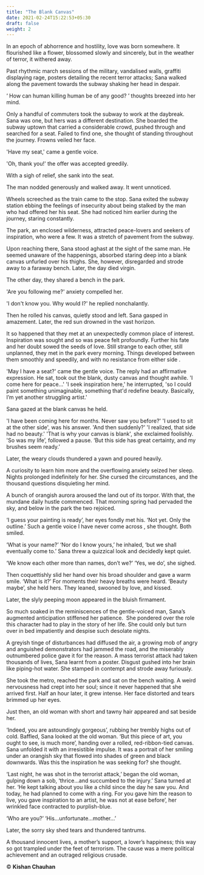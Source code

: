 ```yaml
---
title: "The Blank Canvas"
date: 2021-02-24T15:22:53+05:30
draft: false
weight: 2
---
```


In an epoch of abhorrence and hostility, love was born somewhere. It flourished like a flower, blossomed slowly and sincerely, but in the weather of terror, it withered away. 
 
Past rhythmic march sessions of the military, vandalised walls, graffiti displaying rage, posters detailing the recent terror attacks; Sana walked along the pavement towards the subway shaking her head in despair. 
  
‘ How can human killing human be of any good? ’ thoughts breezed into her mind. 
 
Only a handful of commuters took the subway to work at the daybreak. Sana was one, but hers was a different destination. She boarded the subway uptown that carried a considerable crowd, pushed through and searched for a seat. Failed to find one, she thought of standing throughout the journey. Frowns veiled her face. 
 
'Have my seat,' came a gentle voice. 
 
'Oh, thank you!' the offer was accepted greedily. 

With a sigh of relief, she sank into the seat. 

The man nodded generously and walked away. It went unnoticed. 
 
Wheels screeched as the train came to the stop. Sana exited the subway station ebbing the feelings of insecurity about being stalked by the man who had offered her his seat. She had noticed him earlier during the journey, staring constantly. 
 
The park, an enclosed wilderness, attracted peace-lovers and seekers of inspiration, who were a few. It was a stretch of pavement&nbsp;from the subway. 
  
Upon reaching there, Sana stood aghast at the sight of the same man. He seemed unaware of the happenings, absorbed staring deep into a blank canvas unfurled over his thighs. She, however, disregarded and strode away to a faraway bench. Later, the day died virgin. 
 
The other day, they shared a bench in the park. 
 
'Are you following me?' anxiety compelled her. 
 
'I don't know you. Why would I?' he replied nonchalantly. 
 
Then he rolled his canvas, quietly stood and left. Sana gasped in amazement. Later, the red sun drowned in the vast horizon. 
 
It so happened that they met at an unexpectedly common place of interest. Inspiration was sought and so was peace felt profoundly. Further his fate and her doubt sowed the seeds of love. Still strange to each other, still unplanned, they met in the park every morning. Things developed between them smoothly and speedily, and with no resistance from either side . 
 
'May I have a seat?' came the gentle voice. The reply had an affirmative expression. He sat, took out the&nbsp;blank, dusty canvas and thought awhile. 'I come here for peace...' 'I seek inspiration here,' he interrupted, 'so I could paint something unimaginable, something that'd redefine beauty. Basically, I’m yet another struggling artist.' 
 
Sana gazed at the blank canvas he held. 
 
'I have been coming here for months. Never saw you before?' 'I used to sit at the other side', was his answer. 'And then suddenly?' 'I realized, that side had no beauty.' 'That is why your canvas is blank', she exclaimed foolishly. 'So was my life’, followed a pause. ‘But this side has great certainty, and my brushes seem ready.’ 
 
Later, the weary clouds thundered a yawn and poured heavily. 
 
A curiosity to learn him more and the overflowing anxiety seized her sleep. Nights prolonged indefinitely for her. She cursed the circumstances, and the thousand questions disquieting her mind. 
 
A bunch of orangish aurora aroused the land out of its torpor. With that, the mundane daily hustle commenced. That morning spring had pervaded the sky, and below in the park the two rejoiced. 
 
‘I guess your painting is ready’, her eyes fondly met his. ‘Not yet. Only the outline.’  Such a gentle voice I have never come across , she thought. Both smiled. 
 
‘What is your name?’ ‘Nor do I know yours,’ he inhaled, ‘but we shall eventually come to.’ Sana threw a quizzical look and decidedly kept quiet. 
 
‘We know each other more than names, don’t we?’ ‘Yes, we do’, she sighed. 
 
Then coquettishly slid her hand over his broad shoulder and gave a warm smile. ‘What is it?’ For moments their heavy breaths were heard. ‘Beauty maybe’, she held hers. They leaned, swooned by love, and kissed. 
 
Later, the slyly peeping moon appeared in the bluish firmament. 
 
So much soaked in the reminiscences of the gentle-voiced man, Sana’s augmented anticipation stiffened her patience.&nbsp; She pondered over the role this character had to play in the story of her life. She could only but turn over in bed impatiently and despise such desolate nights. 
 
A greyish tinge of disturbances had diffused the air, a growing mob of angry and anguished demonstrators had jammed the road, and the miserably outnumbered police gave it for the reason. A mass terrorist attack had taken thousands of lives, Sana learnt from a poster. Disgust gushed into her brain like piping-hot water. She stamped in contempt and strode away furiously. 
 
She took the metro, reached the park and sat on the bench waiting. A weird nervousness had crept into her soul; since it never happened that she arrived first. Half an hour later, it grew intense. Her face distorted and tears brimmed up her eyes. 
 
Just then, an old woman with short and tawny hair appeared and sat beside her. 
 
‘Indeed, you are astoundingly gorgeous’, rubbing her trembly highs out of cold. Baffled, Sana looked at the old woman. ‘But this piece of art, you ought to see, is much more’, handing over a rolled, red-ribbon-tied canvas. Sana unfolded it with an irresistible impulse. It was a portrait of her smiling under an orangish sky that flowed into shades of green and black downwards.  Was this the inspiration he was seeking for?  she thought. 
 
‘Last night, he was shot in the terrorist attack,’ began the old woman, gulping down a sob, ‘thrice...and succumbed to the injury.’ Sana turned at her. ‘He kept talking about you like a child since the day he saw you. And today, he had planned to come with a ring. For you gave him the reason to live, you gave inspiration to an artist, he was not at ease before’, her wrinkled face contracted to purplish-blue. 
 
‘Who are you?’ ‘His...unfortunate...mother...’ 
 
Later, the sorry sky shed tears and thundered tantrums. 
 
A thousand innocent lives, a mother’s support, a lover’s happiness; this way so got trampled under the feet of terrorism. The cause was a mere political achievement and an outraged religious crusade. 
 

© **Kishan Chauhan**